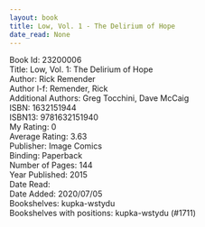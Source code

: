 ```yaml
---
layout: book
title: Low, Vol. 1 - The Delirium of Hope
date_read: None
---
```


Book Id: 23200006<br />
Title: Low, Vol. 1: The Delirium of Hope<br />
Author: Rick Remender<br />
Author l-f: Remender, Rick<br />
Additional Authors: Greg Tocchini, Dave McCaig<br />
ISBN: 1632151944<br />
ISBN13: 9781632151940<br />
My Rating: 0<br />
Average Rating: 3.63<br />
Publisher: Image Comics<br />
Binding: Paperback<br />
Number of Pages: 144<br />
Year Published: 2015<br />
Date Read: <br />
Date Added: 2020/07/05<br />
Bookshelves: kupka-wstydu<br />
Bookshelves with positions: kupka-wstydu (#1711)<br />


